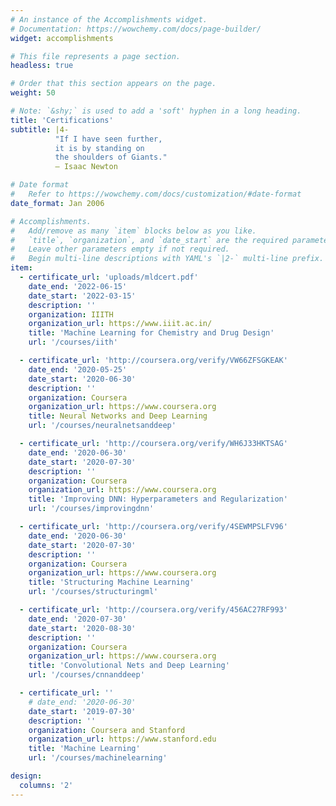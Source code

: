 ```yaml
---
# An instance of the Accomplishments widget.
# Documentation: https://wowchemy.com/docs/page-builder/
widget: accomplishments

# This file represents a page section.
headless: true

# Order that this section appears on the page.
weight: 50

# Note: `&shy;` is used to add a 'soft' hyphen in a long heading.
title: 'Certifications'
subtitle: |4-
          "If I have seen further,
          it is by standing on 
          the shoulders of Giants."
          ― Isaac Newton

# Date format
#   Refer to https://wowchemy.com/docs/customization/#date-format
date_format: Jan 2006

# Accomplishments.
#   Add/remove as many `item` blocks below as you like.
#   `title`, `organization`, and `date_start` are the required parameters.
#   Leave other parameters empty if not required.
#   Begin multi-line descriptions with YAML's `|2-` multi-line prefix.
item:
  - certificate_url: 'uploads/mldcert.pdf'
    date_end: '2022-06-15'
    date_start: '2022-03-15'
    description: ''
    organization: IIITH
    organization_url: https://www.iiit.ac.in/
    title: 'Machine Learning for Chemistry and Drug Design'
    url: '/courses/iith'

  - certificate_url: 'http://coursera.org/verify/VW66ZFSGKEAK'
    date_end: '2020-05-25'
    date_start: '2020-06-30'
    description: ''
    organization: Coursera
    organization_url: https://www.coursera.org
    title: Neural Networks and Deep Learning
    url: '/courses/neuralnetsanddeep'

  - certificate_url: 'http://coursera.org/verify/WH6J33HKTSAG'
    date_end: '2020-06-30'
    date_start: '2020-07-30'
    description: ''
    organization: Coursera
    organization_url: https://www.coursera.org
    title: 'Improving DNN: Hyperparameters and Regularization'
    url: '/courses/improvingdnn'

  - certificate_url: 'http://coursera.org/verify/4SEWMPSLFV96'
    date_end: '2020-06-30'
    date_start: '2020-07-30'
    description: ''
    organization: Coursera
    organization_url: https://www.coursera.org
    title: 'Structuring Machine Learning'
    url: '/courses/structuringml'

  - certificate_url: 'http://coursera.org/verify/456AC27RF993'
    date_end: '2020-07-30'
    date_start: '2020-08-30'
    description: ''
    organization: Coursera
    organization_url: https://www.coursera.org
    title: 'Convolutional Nets and Deep Learning'
    url: '/courses/cnnanddeep'

  - certificate_url: ''
    # date_end: '2020-06-30'
    date_start: '2019-07-30'
    description: ''
    organization: Coursera and Stanford
    organization_url: https://www.stanford.edu
    title: 'Machine Learning'
    url: '/courses/machinelearning'

design:
  columns: '2'
---
```

